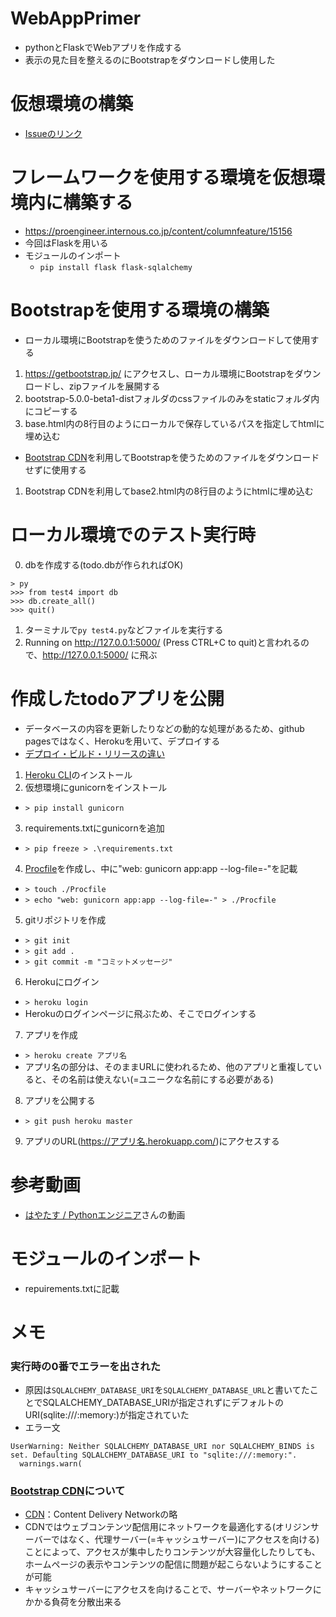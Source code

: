 # WebAppPrimer

- pythonとFlaskでWebアプリを作成する
- 表示の見た目を整えるのにBootstrapをダウンロードし使用した

# 仮想環境の構築

- [Issueのリンク](https://github.com/Sota6174/python-practice/issues/6#issue-807942767)

# フレームワークを使用する環境を仮想環境内に構築する

- https://proengineer.internous.co.jp/content/columnfeature/15156
- 今回はFlaskを用いる
- モジュールのインポート
  - ```pip install flask flask-sqlalchemy```

# Bootstrapを使用する環境の構築

- ローカル環境にBootstrapを使うためのファイルをダウンロードして使用する
1. https://getbootstrap.jp/ にアクセスし、ローカル環境にBootstrapをダウンロードし、zipファイルを展開する
2. bootstrap-5.0.0-beta1-distフォルダのcssファイルのみをstaticフォルダ内にコピーする
3. base.html内の8行目のようにローカルで保存しているパスを指定してhtmlに埋め込む

- [Bootstrap CDN](https://getbootstrap.jp/docs/4.3/getting-started/introduction/)を利用してBootstrapを使うためのファイルをダウンロードせずに使用する
1. Bootstrap CDNを利用してbase2.html内の8行目のようにhtmlに埋め込む

# ローカル環境でのテスト実行時

0. dbを作成する(todo.dbが作られればOK)
```
> py
>>> from test4 import db
>>> db.create_all()
>>> quit()
```
1. ターミナルで```py test4.py```などファイルを実行する
2. Running on http://127.0.0.1:5000/ (Press CTRL+C to quit)と言われるので、http://127.0.0.1:5000/ に飛ぶ

# 作成したtodoアプリを公開

- データベースの内容を更新したりなどの動的な処理があるため、github pagesではなく、Herokuを用いて、デプロイする
- [デプロイ・ビルド・リリースの違い](https://engineer-club.jp/deploy)
1. [Heroku CLI](https://devcenter.heroku.com/articles/heroku-cli)のインストール
2. 仮想環境にgunicornをインストール
  - ```> pip install gunicorn```
3. requirements.txtにgunicornを追加
  - ```> pip freeze > .\requirements.txt```
4. [Procfile](https://devcenter.heroku.com/ja/articles/getting-started-with-python#procfile)を作成し、中に"web: gunicorn app:app --log-file=-"を記載
  - ```> touch ./Procfile```
  - ```> echo "web: gunicorn app:app --log-file=-" > ./Procfile```
5. gitリポジトリを作成
  - ```> git init```
  - ```> git add .```
  - ```> git commit -m "コミットメッセージ"```
6. Herokuにログイン
  - ```> heroku login```
  - Herokuのログインページに飛ぶため、そこでログインする
7. アプリを作成
  - ```> heroku create アプリ名```
  - アプリ名の部分は、そのままURLに使われるため、他のアプリと重複していると、その名前は使えない(=ユニークな名前にする必要がある)
8. アプリを公開する
  - ```> git push heroku master```
9. アプリのURL(https://アプリ名.herokuapp.com/)にアクセスする


# 参考動画

- [はやたす / Pythonエンジニア](https://www.youtube.com/watch?v=9JDFVEur0Xs&list=PL4Y-mUWLK2t2rISQza73yNiz6_8HTaQiY&index=23)さんの動画

# モジュールのインポート

- repuirements.txtに記載

# メモ

### 実行時の0番でエラーを出された

- 原因は```SQLALCHEMY_DATABASE_URI```を```SQLALCHEMY_DATABASE_URL```と書いてたことでSQLALCHEMY_DATABASE_URIが指定されずにデフォルトのURI(sqlite:///:memory:)が指定されていた
- エラー文
```
UserWarning: Neither SQLALCHEMY_DATABASE_URI nor SQLALCHEMY_BINDS is set. Defaulting SQLALCHEMY_DATABASE_URI to "sqlite:///:memory:".
  warnings.warn(
```

### [Bootstrap CDN](https://getbootstrap.jp/docs/4.3/getting-started/introduction/)について

- [CDN](https://www.kagoya.jp/howto/network/cdn/)：Content Delivery Networkの略
- CDNではウェブコンテンツ配信用にネットワークを最適化する(オリジンサーバーではなく、代理サーバー(=キャッシュサーバー)にアクセスを向ける)ことによって、アクセスが集中したりコンテンツが大容量化したりしても、ホームページの表示やコンテンツの配信に問題が起こらないようにすることが可能
- キャッシュサーバーにアクセスを向けることで、サーバーやネットワークにかかる負荷を分散出来る
